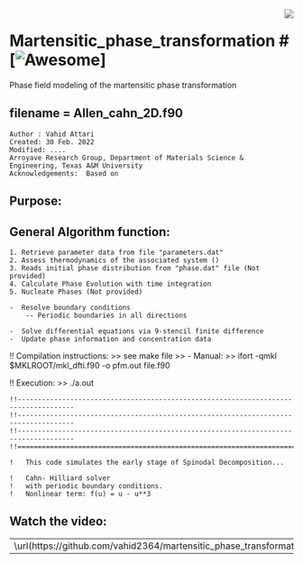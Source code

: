 <img src="icon.png" align="right" />

# Martensitic_phase_transformation # [![Awesome](https://cdn.rawgit.com/sindresorhus/awesome/d7305f38d29fed78fa85652e3a63e154dd8e8829/media/badge.svg)]
Phase field modeling of the martensitic phase transformation

## filename = Allen_cahn_2D.f90

	Author : Vahid Attari
	Created: 30 Feb. 2022
	Modified: ....
	Arroyave Research Group, Department of Materials Science & Engineering, Texas A&M University
	Acknowledgements:  Based on 
	
## Purpose:

## General Algorithm function:

	1. Retrieve parameter data from file "parameters.dat"
	2. Assess thermodynamics of the associated system ()
	3. Reads initial phase distribution from "phase.dat" file (Not provided)
	4. Calculate Phase Evolution with time integration
	5. Nucleate Phases (Not provided)

	-  Resolve boundary conditions 
	 	-- Periodic boundaries in all directions

	-  Solve differential equations via 9-stencil finite difference
	-  Update phase information and concentration data


!! Compilation instructions: 
	>> see make file
	>> - Manual: >>  ifort -qmkl $MKLROOT/mkl_dfti.f90 -o pfm.out file.f90

!! Execution: >> ./a.out 
                                
	!!------------------------------------------------------------------------------------
	!!------------------------------------------------------------------------------------
	!!------------------------------------------------------------------------------------
	!!====================================================================================

	!   This code simulates the early stage of Spinodal Decomposition...

	!   Cahn- Hilliard solver 	
	!   with periodic boundary conditions.
	!   Nonlinear term: f(u) = u - u**3

## Watch the video:

<table>
  <tr>
    <td> 
 \url(https://github.com/vahid2364/martensitic_phase_transformation/blob/main/animation/animation.mp4)
	  </td>
   <tr>
</table>
